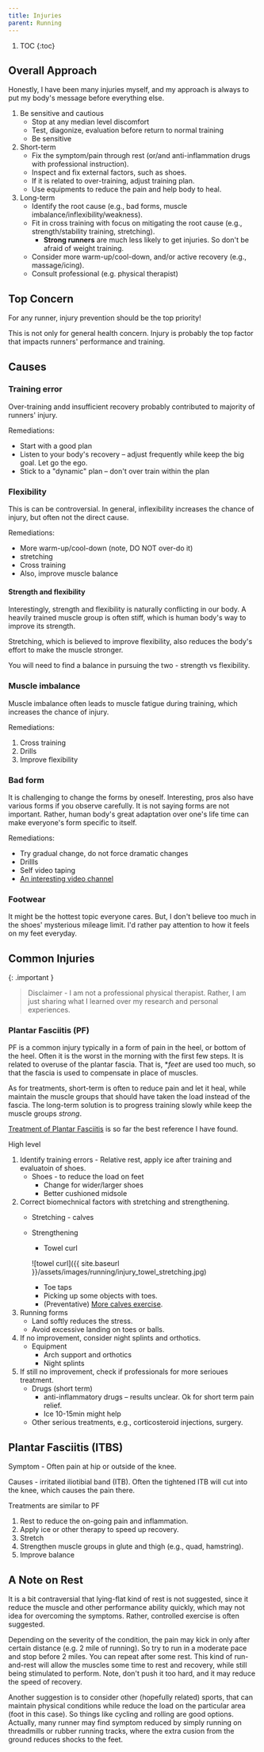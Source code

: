```yaml
---
title: Injuries
parent: Running
---
```


1. TOC
{:toc}

## Overall Approach

Honestly, I have been many injuries myself, and my approach is always to put my body's message before everything else.

1. Be sensitive and cautious
    * Stop at any median level discomfort
    * Test, diagonize, evaluation before return to normal training
    * Be sensitive
1. Short-term
    * Fix the symptom/pain through rest (or/and anti-inflammation drugs with professional instruction).
    * Inspect and fix external factors, such as shoes.
    * If it is related to over-training, adjust training plan.
    * Use equipments to reduce the pain and help body to heal.
1. Long-term
    * Identify the root cause (e.g., bad forms, muscle imbalance/inflexibility/weakness).
    * Fit in cross training with focus on mitigating the root cause (e.g., strength/stability training, stretching).
        * **Strong runners** are much less likely to get injuries. So don't be afraid of weight training.
    * Consider more warm-up/cool-down, and/or active recovery (e.g., massage/icing).
    * Consult professional (e.g. physical therapist)

## Top Concern

For any runner, injury prevention should be the top priority!

This is not only for general health concern. Injury is probably the top factor that impacts runners' performance and training.

## Causes

### Training error  

Over-training andd insufficient recovery probably contributed to majority of runners' injury.

Remediations:

* Start with a good plan
* Listen to your body's recovery – adjust frequently while keep the big goal. Let go the ego.
* Stick to a "dynamic" plan – don't over train within the plan

### Flexibility

This is can be  controversial. In general, inflexibility increases the chance of injury, but often not the direct cause.

Remediations:

* More warm-up/cool-down (note, DO NOT over-do it)
* stretching
* Cross training  
* Also, improve muscle balance

#### Strength and flexibility

Interestingly, strength and flexibility is naturally conflicting in our body. A heavily trained muscle group is often stiff, which is human body's way to improve its strength.

Stretching, which is believed to improve flexibility, also reduces the body's effort to make the muscle stronger.

You will need to find a balance in pursuing the two - strength vs flexibility.

### Muscle imbalance

Muscle imbalance often leads to muscle fatigue during training, which increases the chance of injury.

Remediations:

1. Cross training
1. Drills
1. Improve flexibility

### Bad form

It is challenging to change the forms by oneself. Interesting, pros also have various forms if you observe carefully. It is not saying forms are not important. Rather, human body's great adaptation over one's life time can make everyone's form specific to itself.

Remediations:

* Try gradual change, do not force dramatic changes
* Drillls
* Self video taping
* [An interesting video channel](https://www.youtube.com/@JamesDunne)

### Footwear

It might be the hottest topic everyone cares. But, I don't believe too much in the shoes' mysterious mileage limit. I'd rather pay attention to how it feels on my feet everyday.

## Common Injuries

{: .important }
> Disclaimer - I am not a professional physical therapist. Rather, I am just sharing what I learned over my research and personal experiences.

### Plantar Fasciitis (PF)

PF is a common injury typically in a form of pain in the heel, or bottom of the heel. Often it is the worst in the morning with the first few steps. It is related to overuse of the plantar fascia. That is, **feet* are used too much, so that the fascia is used to compensate in place of muscles.

As for treatments, short-term is often to reduce pain and let it heal, while maintain the muscle groups that should have taken the load instead of the fascia. The long-term solution is to progress training slowly while keep the muscle groups *strong*.

[Treatment of Plantar Fasciitis](https://www.aafp.org/pubs/afp/issues/2001/0201/p467.html/1000) is so far the best reference I have found.

High level

1. Identify training errors - Relative rest, apply ice after training and evaluatoin of shoes.
    * Shoes - to reduce the load on feet
        * Change for wider/larger shoes
        * Better cushioned midsole
1. Correct biomechnical factors with stretching and strengthening.
    * Stretching - calves
    * Strengthening  
        * Towel curl

        ![towel curl]({{ site.baseurl }}/assets/images/running/injury_towel_stretching.jpg)

        * Toe taps
        * Picking up some objects with toes.
        * (Preventative) [More calves exercise](https://simpleshue.github.io/misc/docs/running/strength_training/#calves).
1. Running forms
    * Land softly reduces the stress.
    * Avoid excessive landing on toes or balls.
1. If no improvement, consider night splints and orthotics.
    * Equipment
        * Arch support and orthotics
        * Night splints
1. If still no improvement, check if professionals for more serioues treatment.
    * Drugs (short term)
        * anti-inflammatory drugs – results unclear. Ok for short term pain relief.
        * Ice 10-15min might help
    * Other serious treatments, e.g., corticosteroid injections, surgery.

## Plantar Fasciitis (ITBS)

Symptom - Often pain at hip or outside of the knee.

Causes - irritated iliotibial band (ITB). Often the tightened ITB will cut into the knee, which causes the pain there.

Treatments are similar to PF

1. Rest to reduce the on-going pain and inflammation.
1. Apply ice or other therapy to speed up recovery.
1. Stretch
1. Strengthen muscle groups in glute and thigh (e.g., quad, hamstring).
1. Improve balance

## A Note on Rest

It is a bit contraversial that lying-flat kind of rest is not suggested, since it reduce the muscle and other performance ability quickly, which may not idea for overcoming the symptoms. Rather, controlled exercise is often suggested.

Depending on the severity of the condition, the pain may kick in only after certain distance (e.g. 2 mile of running). So try to run in a moderate pace and stop before 2 miles. You can repeat after some rest. This kind of run-and-rest will allow the muscles some time to rest and recovery, while still being stimulated to perform. Note, don't push it too hard, and it may reduce the speed of recovery.

Another suggestion is to consider other (hopefully related) sports, that can maintain physical conditions while reduce the load on the particular area (foot in this case). So things like cycling and rolling are good options. Actually, many runner may find symptom reduced by simply running on threadmills or rubber running tracks, where the extra cusion from the ground reduces shocks to the feet.
